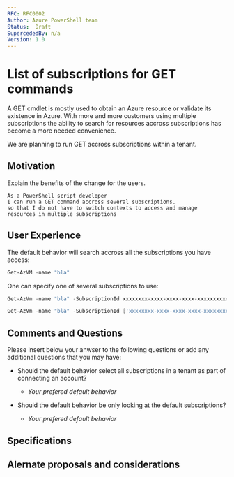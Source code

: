 ```yaml
---
RFC: RFC0002
Author: Azure PowerShell team
Status:  Draft
SupercededBy: n/a
Version: 1.0
---
```


# List of subscriptions for GET commands

A GET cmdlet is mostly used to obtain an Azure resource or validate its existence in Azure.
With more and more customers using multiple subscriptions the ability to search for resources accross subscriptions has become a more needed convenience.

We are planning to run GET accross subscriptions within a tenant.

## Motivation

Explain the benefits of the change for the users.

```code
As a PowerShell script developer
I can run a GET command accross several subscriptions.
so that I do not have to switch contexts to access and manage resources in multiple subscriptions
```

## User Experience

The default behavior will search accross all the subscriptions you have access:

```PowerShell
Get-AzVM -name "bla"
```

One can specify one of several subscriptions to use:

```PowerShell
Get-AzVm -name "bla" -SubscriptionId xxxxxxxx-xxxx-xxxx-xxxx-xxxxxxxxxxxx | Restart-AzVM

Get-AzVm -name "bla" -SubscriptionId ['xxxxxxxx-xxxx-xxxx-xxxx-xxxxxxxxxxxx', 'xxxxxxxx-xxxx-xxxx-xxxx-xxxxxxxxxxxx']
```

## Comments and Questions

Please insert below your anwser to the following questions or add any additional questions that you may have:

- Should the default behavior select all subscriptions in a tenant as part of connecting an account?

  - _Your prefered default behavior_

- Should the default behavior be only looking at the default subscriptions?

  - _Your prefered default behavior_

## Specifications

## Alernate proposals and considerations
